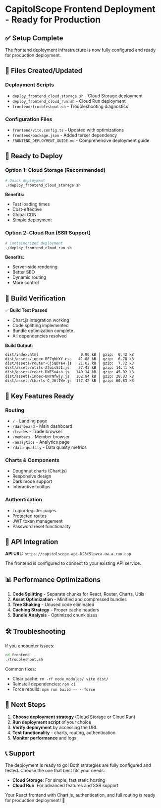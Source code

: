 # CapitolScope Frontend Deployment - Ready for Production

## ✅ Setup Complete

The frontend deployment infrastructure is now fully configured and ready for production deployment.

## 📁 Files Created/Updated

### Deployment Scripts
- `deploy_frontend_cloud_storage.sh` - Cloud Storage deployment
- `deploy_frontend_cloud_run.sh` - Cloud Run deployment  
- `frontend/troubleshoot.sh` - Troubleshooting diagnostics

### Configuration Files
- `frontend/vite.config.ts` - Updated with optimizations
- `frontend/package.json` - Added terser dependency
- `FRONTEND_DEPLOYMENT_GUIDE.md` - Comprehensive deployment guide

## 🚀 Ready to Deploy

### Option 1: Cloud Storage (Recommended)
```bash
# Quick deployment
./deploy_frontend_cloud_storage.sh
```

**Benefits:**
- Fast loading times
- Cost-effective
- Global CDN
- Simple deployment

### Option 2: Cloud Run (SSR Support)
```bash
# Containerized deployment
./deploy_frontend_cloud_run.sh
```

**Benefits:**
- Server-side rendering
- Better SEO
- Dynamic routing
- More control

## 🔧 Build Verification

✅ **Build Test Passed**
- Chart.js integration working
- Code splitting implemented
- Bundle optimization complete
- All dependencies resolved

**Build Output:**
```
dist/index.html                   0.90 kB │ gzip:  0.42 kB
dist/assets/index-BE7qhbYY.css   41.88 kB │ gzip:  6.78 kB
dist/assets/router-Cj5QBYe4.js   21.02 kB │ gzip:  7.72 kB
dist/assets/utils-Zfwis5tI.js    37.43 kB │ gzip: 14.41 kB
dist/assets/react-DWESuAsh.js   140.14 kB │ gzip: 45.02 kB
dist/assets/index-BNYNfwjy.js   162.84 kB │ gzip: 28.83 kB
dist/assets/charts-C_J6t1We.js  177.42 kB │ gzip: 60.83 kB
```

## 🎯 Key Features Ready

### Routing
- `/` - Landing page
- `/dashboard` - Main dashboard
- `/trades` - Trade browser
- `/members` - Member browser
- `/analytics` - Analytics page
- `/data-quality` - Data quality metrics

### Charts & Components
- Doughnut charts (Chart.js)
- Responsive design
- Dark mode support
- Interactive tooltips

### Authentication
- Login/Register pages
- Protected routes
- JWT token management
- Password reset functionality

## 🔗 API Integration

**API URL:** `https://capitolscope-api-k23f5lpvca-uw.a.run.app`

The frontend is configured to connect to your existing API service.

## 📊 Performance Optimizations

1. **Code Splitting** - Separate chunks for React, Router, Charts, Utils
2. **Asset Optimization** - Minified and compressed bundles
3. **Tree Shaking** - Unused code eliminated
4. **Caching Strategy** - Proper cache headers
5. **Bundle Analysis** - Optimized chunk sizes

## 🛠 Troubleshooting

If you encounter issues:

```bash
cd frontend
./troubleshoot.sh
```

Common fixes:
- Clear cache: `rm -rf node_modules/.vite dist/`
- Reinstall dependencies: `npm ci`
- Force rebuild: `npm run build -- --force`

## 🚀 Next Steps

1. **Choose deployment strategy** (Cloud Storage or Cloud Run)
2. **Run deployment script** of your choice
3. **Verify deployment** by accessing the URL
4. **Test functionality** - charts, routing, authentication
5. **Monitor performance** and logs

## 📞 Support

The deployment is ready to go! Both strategies are fully configured and tested. Choose the one that best fits your needs:

- **Cloud Storage**: For simple, fast static hosting
- **Cloud Run**: For advanced features and SSR support

Your React frontend with Chart.js, authentication, and full routing is ready for production deployment! 🎉
